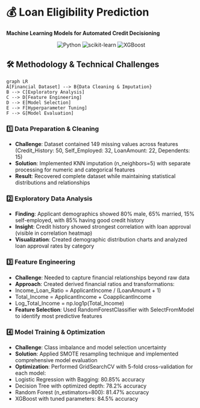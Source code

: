 # 💰 Loan Eligibility Prediction
**Machine Learning Models for Automated Credit Decisioning**

<div align="center">

![Python](https://img.shields.io/badge/Python-3.8%2B-3776AB?logo=python&logoColor=white)
![scikit-learn](https://img.shields.io/badge/scikit--learn-Ensemble_Methods-F7931E?logo=scikit-learn&logoColor=white)
![XGBoost](https://img.shields.io/badge/XGBoost-Gradient_Boosting-006ACC?logo=xgboost&logoColor=white)

</div>

## 🛠️ Methodology & Technical Challenges

```mermaid
graph LR
A[Financial Dataset] --> B{Data Cleaning & Imputation}
B --> C[Exploratory Analysis]
C --> D[Feature Engineering]
D --> E[Model Selection]
E --> F[Hyperparameter Tuning]
F --> G[Model Evaluation]
```

</div>

### 1️⃣ Data Preparation & Cleaning
- **Challenge**: Dataset contained 149 missing values across features (Credit_History: 50, Self_Employed: 32, LoanAmount: 22, Dependents: 15)
- **Solution**: Implemented KNN imputation (n_neighbors=5) with separate processing for numeric and categorical features 
- **Result**: Recovered complete dataset while maintaining statistical distributions and relationships

### 2️⃣ Exploratory Data Analysis
- **Finding**: Applicant demographics showed 80% male, 65% married, 15% self-employed, with 85% having good credit history
- **Insight**: Credit history showed strongest correlation with loan approval (visible in correlation heatmap)
- **Visualization**: Created demographic distribution charts and analyzed loan approval rates by category

### 3️⃣ Feature Engineering
- **Challenge**: Needed to capture financial relationships beyond raw data
- **Approach**: Created derived financial ratios and transformations:
 - Income_Loan_Ratio = ApplicantIncome / (LoanAmount + 1)
 - Total_Income = ApplicantIncome + CoapplicantIncome
 - Log_Total_Income = np.log1p(Total_Income)
- **Feature Selection**: Used RandomForestClassifier with SelectFromModel to identify most predictive features

### 4️⃣ Model Training & Optimization
- **Challenge**: Class imbalance and model selection uncertainty
- **Solution**: Applied SMOTE resampling technique and implemented comprehensive model evaluation
- **Optimization**: Performed GridSearchCV with 5-fold cross-validation for each model:
 - Logistic Regression with Bagging: 80.85% accuracy
 - Decision Tree with optimized depth: 78.2% accuracy 
 - Random Forest (n_estimators=800): 81.47% accuracy
 - XGBoost with tuned parameters: 84.5% accuracy


